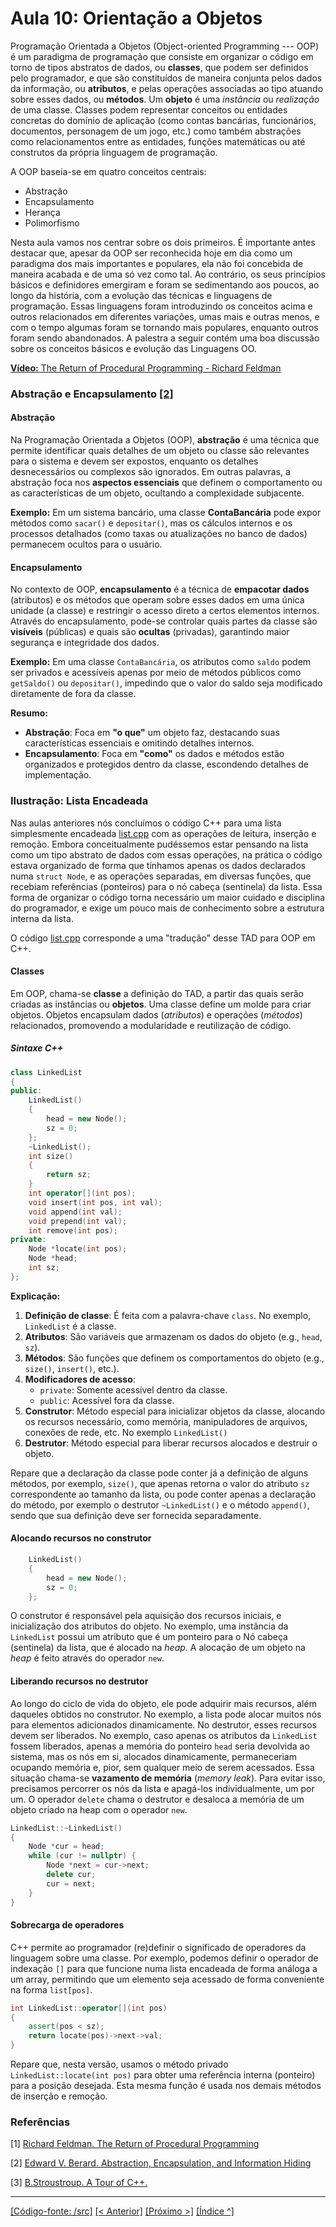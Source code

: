 # Aula 10: Orientação a Objetos

Programação Orientada a Objetos (Object-oriented Programming --- OOP) é um paradigma de programação que consiste em organizar o código em torno de tipos abstratos de dados, ou **classes**, que podem ser definidos pelo programador, e que são constituídos de maneira conjunta pelos dados da informação, ou **atributos**, e pelas operações associadas ao tipo atuando sobre esses dados, ou **métodos**. Um **objeto** é uma *instância* ou *realização* de uma classe. Classes podem representar conceitos ou entidades concretas do domínio de aplicação (como contas bancárias, funcionários, documentos, personagem de um jogo, etc.) como também abstrações como relacionamentos entre as entidades, funções matemáticas ou até construtos da própria linguagem de programação.

A OOP baseia-se em quatro conceitos centrais:
* Abstração
* Encapsulamento
* Herança 
* Polimorfismo

Nesta aula vamos nos centrar sobre os dois primeiros. É importante antes destacar que, apesar da OOP ser reconhecida hoje em dia como um paradigma dos mais importantes e populares, ela não foi concebida de maneira acabada e de uma só vez como tal. Ao contrário, os seus princípios básicos e definidores emergiram e foram se sedimentando aos poucos, ao longo da história, com a evolução das técnicas e linguagens de programação. Essas linguagens foram introduzindo os conceitos acima e outros relacionados em diferentes variações, umas mais e outras menos, e com o tempo algumas foram se tornando mais populares, enquanto outros foram sendo abandonados. A palestra a seguir contém uma boa discussão sobre os conceitos básicos e evolução das Linguagens OO.

[**Vídeo:** The Return of Procedural Programming - Richard Feldman](https://youtu.be/vQPHtAxOZZw?si=5ucZjHMC_AmVIsH8)

### Abstração e Encapsulamento [[2]](#aula10ref2)

#### Abstração

Na Programação Orientada a Objetos (OOP), **abstração** é uma técnica que permite identificar quais detalhes de um objeto ou classe são relevantes para o sistema e devem ser expostos, enquanto os detalhes desnecessários ou complexos são ignorados. Em outras palavras, a abstração foca nos **aspectos essenciais** que definem o comportamento ou as características de um objeto, ocultando a complexidade subjacente.  

**Exemplo:** Em um sistema bancário, uma classe **ContaBancária** pode expor métodos como `sacar()` e `depositar()`, mas os cálculos internos e os processos detalhados (como taxas ou atualizações no banco de dados) permanecem ocultos para o usuário.


#### Encapsulamento

No contexto de OOP, **encapsulamento** é a técnica de **empacotar dados** (atributos) e os métodos que operam sobre esses dados em uma única unidade (a classe) e restringir o acesso direto a certos elementos internos. Através do encapsulamento, pode-se controlar quais partes da classe são **visíveis** (públicas) e quais são **ocultas** (privadas), garantindo maior segurança e integridade dos dados.

**Exemplo:** Em uma classe `ContaBancária`, os atributos como `saldo` podem ser privados e acessíveis apenas por meio de métodos públicos como `getSaldo()` ou `depositar()`, impedindo que o valor do saldo seja modificado diretamente de fora da classe.


**Resumo:**  

- **Abstração**: Foca em **"o que"** um objeto faz, destacando suas características essenciais e omitindo detalhes internos.  
- **Encapsulamento**: Foca em **"como"** os dados e métodos estão organizados e protegidos dentro da classe, escondendo detalhes de implementação.


### Ilustração: Lista Encadeada

Nas aulas anteriores nós concluímos o código C++ para uma lista simplesmente encadeada [list.cpp](../aula08/src/list.cpp) com as operações de leitura, inserção e remoção. Embora conceitualmente pudéssemos estar pensando na lista como um tipo abstrato de dados com essas operações, na prática o código estava organizado de forma que tínhamos apenas os dados declarados numa `struct Node`, e as operações separadas, em diversas funções, que recebiam referências (ponteiros) para o nó cabeça (sentinela) da lista. Essa forma de organizar o código torna necessário um maior cuidado e disciplina do programador, e exige um pouco mais de conhecimento sobre a estrutura interna da lista. 

O código [list.cpp](src/list.cpp) corresponde a uma "tradução" desse TAD para OOP em C++.


#### Classes

Em OOP, chama-se **classe** a definição do TAD, a partir das quais serão criadas as instâncias ou **objetos**. Uma classe define um molde para criar objetos. Objetos encapsulam dados (*atributos*) e operações (*métodos*) relacionados, promovendo a modularidade e reutilização de código.

##### Sintaxe C++

```cpp
class LinkedList
{
public:
	LinkedList()
	{
		head = new Node();
		sz = 0;
	};
	~LinkedList();
	int size()
	{
		return sz;
	}
	int operator[](int pos);
	void insert(int pos, int val);
	void append(int val);
	void prepend(int val);
	int remove(int pos);
private:
	Node *locate(int pos);
	Node *head;
	int sz;
};


```

**Explicação:**
1. **Definição de classe**: É feita com a palavra-chave `class`. No exemplo, `LinkedList` é a classe.
2. **Atributos**: São variáveis que armazenam os dados do objeto (e.g., `head`, `sz`).
3. **Métodos**: São funções que definem os comportamentos do objeto (e.g., `size()`, `insert()`, etc.).
4. **Modificadores de acesso**: 
   - `private`: Somente acessível dentro da classe.
   - `public`: Acessível fora da classe.
5. **Construtor**: Método especial para inicializar objetos da classe, alocando os recursos necessário, como memória, manipuladores de arquivos, conexões de rede, etc. No exemplo `LinkedList()`
6. **Destrutor**: Método especial para liberar recursos alocados e destruir o objeto.

Repare que a declaração da classe pode conter já a definição de alguns métodos, por exemplo, `size()`, que apenas retorna o valor do atributo `sz` correspondente ao tamanho da lista, ou pode conter apenas a declaração do método, por exemplo o destrutor `~LinkedList()` e o método `append()`, sendo que sua definição deve ser fornecida separadamente.

#### Alocando recursos no construtor 


```cpp
	LinkedList()
	{
		head = new Node();
		sz = 0;
	};
```

O construtor é responsável pela aquisição dos recursos iniciais, e inicialização dos atributos do objeto. No exemplo, uma instância da `LinkedList` possui um atributo que é um ponteiro para o Nó cabeça (sentinela) da lista, que é alocado na *heap*. A alocação de um objeto na *heap* é feito através do operador `new`.


#### Liberando recursos no destrutor 

Ao longo do ciclo de vida do objeto, ele pode adquirir mais recursos, além daqueles obtidos no construtor. No exemplo, a lista pode alocar muitos nós para elementos adicionados dinamicamente. No destrutor, esses recursos devem ser liberados. No exemplo, caso apenas os atributos da `LinkedList` fossem liberados, apenas a memória do ponteiro `head` seria devolvida ao sistema, mas os nós em si, alocados dinamicamente, permaneceriam ocupando memória e, pior, sem qualquer meio de serem acessados. Essa situação chama-se **vazamento de memória** (*memory leak*). Para evitar isso, precisamos percorrer os nós da lista e apagá-los individualmente, um por um. O operador `delete` chama o destrutor e desaloca a memória de um objeto criado na heap com o operador `new`.

```cpp
LinkedList::~LinkedList()
{
	Node *cur = head;
	while (cur != nullptr) {
		Node *next = cur->next;
		delete cur;
		cur = next;
	}
}

```

#### Sobrecarga de operadores

C++ permite ao programador (re)definir o significado de operadores da linguagem sobre uma classe. Por exemplo, podemos definir o operador de indexação `[]` para que funcione numa lista encadeada de forma análoga a um array, permitindo que um elemento seja acessado de forma conveniente na forma `list[pos]`.

```cpp
int LinkedList::operator[](int pos)
{
	assert(pos < sz);
	return locate(pos)->next->val;
}
```

Repare que, nesta versão, usamos o método privado `LinkedList::locate(int pos)` para obter uma referência interna (ponteiro) para a posição desejada. Esta mesma função é usada nos demais métodos de inserção e remoção.




### Referências

<a id="aula10ref1"></a>[1] [Richard Feldman. The Return of Procedural Programming](https://youtu.be/vQPHtAxOZZw?si=5ucZjHMC_AmVIsH8)

<a id="aula10ref2"></a>[2] [Edward V. Berard. Abstraction, Encapsulation, and Information Hiding](https://www.tonymarston.co.uk/php-mysql/abstraction.txt)

[3] [B.Stroustroup. A Tour of C++.](https://www.stroustrup.com/Tour.html)


___
[[Código-fonte: /src]](./src)   [[< Anterior]](../aula09/aula09.md) [[Próximo >]](../aula11/aula11.md)  [[Índice ^]](../README.md)


